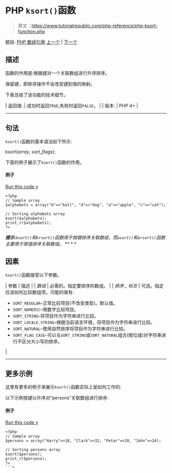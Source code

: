 # PHP `ksort()`函数

> 原文：<https://www.tutorialrepublic.com/php-reference/php-ksort-function.php>

题目: [PHP 数组引用](php-array-functions.php) [上一个](php-krsort-function.php) | [下一个](php-list-function.php)

## 描述

函数的作用是:根据键对一个关联数组进行升序排序。

保留键，即排序操作不会改变键到值的映射。

下表总结了该功能的技术细节。

| 返回值: | 成功时返回`TRUE`,失败时返回`FALSE`。 |
| 版本: | PHP 4+ |

* * *

## 句法

`ksort()`函数的基本语法如下所示:

ksort(*array*, *sort_flags*);

下面的例子展示了`ksort()`函数的作用。

#### 例子

[Run this code »](../codelab.php?topic=php&file=sort-an-associative-array-by-key-in-ascending-order "Run this code to view the output")

```
<?php
// Sample array
$alphabets = array("b"=>"ball", "d"=>"dog", "a"=>"apple", "c"=>"cat");

// Sorting alphabets array
ksort($alphabets);
print_r($alphabets);
?>
```

 ***提示:**`ksort()`和`krsort()`函数用于按键排序关联数组，而`asort()`和`arsort()`函数主要用于按值排序关联数组。*  ** * *

## 因素

`ksort()`函数接受以下参数。

| 参数 | 描述 |
| *数组* | 必需的。指定要排序的数组。 |
| *排序 _ 标志* | 可选。指定应该如何比较数组项。可能的值有:

*   `SORT_REGULAR`–正常比较项目(不改变类型)。默认值。
*   `SORT_NUMERIC`–用数字比较项目。
*   `SORT_STRING`–将项目作为字符串进行比较。
*   `SORT_LOCALE_STRING`–根据当前语言环境，将项目作为字符串进行比较。
*   `SORT_NATURAL`–使用自然排序将项目作为字符串进行比较。
*   `SORT_FLAG_CASE`–可以与`SORT_STRING`或`SORT_NATURAL`组合(按位或)对字符串进行不区分大小写的排序。

 |

* * *

## 更多示例

这里有更多的例子来展示`ksort()`函数实际上是如何工作的:

以下示例按键以升序对“persons”关联数组进行排序:

#### 例子

[Run this code »](../codelab.php?topic=php&file=sort-an-array-by-key-maintaining-key-value-association "Run this code to view the output")

```
<?php
// Sample array
$persons = array("Harry"=>18, "Clark"=>32, "Peter"=>20, "John"=>24);

// Sorting persons array
ksort($persons);
print_r($persons);
?>
```*